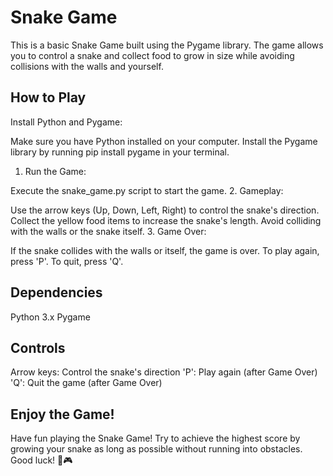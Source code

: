 # Snake Game
This is a basic Snake Game built using the Pygame library. The game allows you to control a snake and collect food to grow in size while avoiding collisions with the walls and yourself.

## How to Play
Install Python and Pygame:

Make sure you have Python installed on your computer.
Install the Pygame library by running pip install pygame in your terminal.
1. Run the Game:

Execute the snake_game.py script to start the game.
2. Gameplay:

Use the arrow keys (Up, Down, Left, Right) to control the snake's direction.
Collect the yellow food items to increase the snake's length.
Avoid colliding with the walls or the snake itself.
3. Game Over:

If the snake collides with the walls or itself, the game is over.
To play again, press 'P'. To quit, press 'Q'.
## Dependencies
Python 3.x
Pygame
## Controls
Arrow keys: Control the snake's direction
'P': Play again (after Game Over)
'Q': Quit the game (after Game Over)
## Enjoy the Game!
Have fun playing the Snake Game! Try to achieve the highest score by growing your snake as long as possible without running into obstacles. Good luck! 🐍🎮

